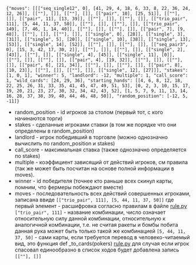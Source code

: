 `{"moves": [[["seq_single12", 0], [41, 29, 4, 18, 6, 33, 8, 22, 36, 24, 12, 26]], [[""], []], [[""], []], [["pair", 10], [25, 51]], [[""], []], [["pair", 11], [13, 39]], [[""], []], [[""], []], [["trio_pair", 111], [5, 44, 11, 37, 50]], [[""], []], [[""], []], [["trio_pair", 149], [7, 46, 1, 14, 40]], [[""], []], [[""], []], [["pair", 7], [9, 48]], [[""], []], [[""], []], [["single", 0], [28]], [["single", 3], [31]], [["single", 5], [20]], [["single", 10], [38]], [["single", 13], [53]], [["single", 14], [52]], [[""], []], [[""], []], [["seq_pair3", 0], [15, 3, 42, 17, 30, 2]], [[""], []], [[""], []], [["single", 2], [43]], [[""], []], [["single", 4], [45]], [["single", 11], [0]], [[""], []], [[""], []], [["pair", 4], [19, 32]], [[""], []], [[""], []], [["pair", 6], [21, 34]], [[""], []], [[""], []], [["pair", 8], [10, 23]], [[""], []], [[""], []], [["single", 12], [27]]], "stakes": [1, 0, 1], "winner": 5, "landlord": -12, "multiple": 1, "call_score": 1, "wild_cards": [24, 29, 36], "starting_hands": [[4, 6, 8, 12, 18, 22, 25, 26, 31, 33, 35, 41, 45, 47, 49, 51, 53], [0, 2, 3, 10, 15, 17, 19, 20, 21, 23, 27, 30, 32, 34, 42, 43, 52], [1, 5, 7, 9, 11, 13, 14, 16, 28, 37, 38, 39, 40, 44, 46, 48, 50]], "random_position": [-12, 5, -11]}`


* random_position - id игроков за столом (первый тот, с кого начинаются торги)
* stakes - сделанные игроками ставки (в том же порядке что они определены в random_position)
* landlord - игрок победивший в торговле (можно однозначно вычислить по random_position и stakes)
* call_score - максимальная ставка (также однозначно определяется по stakes)
* multiple - коэффициент зависящий от действий игроков, см правила (так же может быть посчитан на основе полной информации в moves).
* winner - id победителя (точнее кто раньше всех скинул карты, помним, что фермеры побеждают вместе)
* moves - последовательность всех действий совершенных игроками, записана ввиде `[["trio_pair", 111], [5, 44, 11, 37, 50]]` где первый элемент - расшифровка согласно правилам в файле [rule.py](https://gitlab.swwru.com/ai/sandbox/doudizhu/core/rule.py)
`["trio_pair", 111]` - название комбинации, число означает относительную силу данной комбинации, относительную к аналогичной комбинации, т.е. не считая ракеты и бомбы побита данная рука может быть только такой же комбинацией
`[5, 44, 11, 37, 50]` - сами карты, если требуется перевод в человеко-читаемый вид, это функция def _to_cards(pokers) [rule.py](https://gitlab.swwru.com/ai/sandbox/doudizhu/core/rule.py)
для случая если игрок спасовал единообразно в список ходов будет добавлена запись `[[""], []]`
